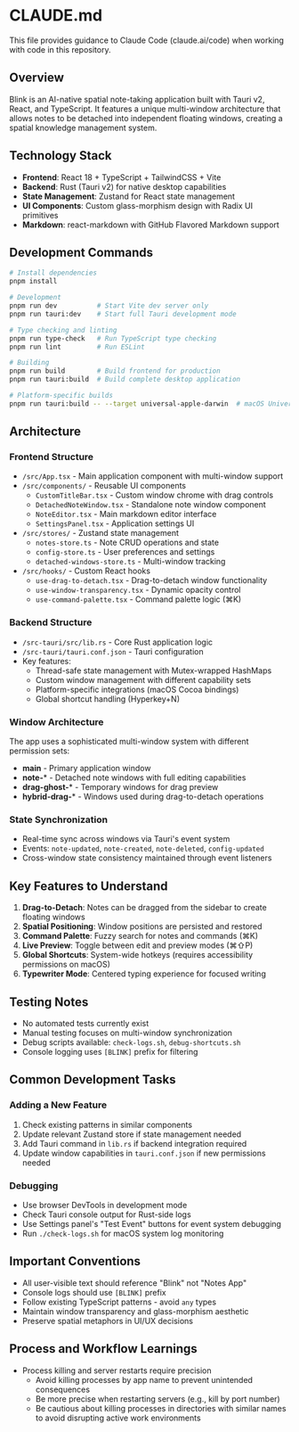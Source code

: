 # CLAUDE.md

This file provides guidance to Claude Code (claude.ai/code) when working with code in this repository.

## Overview

Blink is an AI-native spatial note-taking application built with Tauri v2, React, and TypeScript. It features a unique multi-window architecture that allows notes to be detached into independent floating windows, creating a spatial knowledge management system.

## Technology Stack

- **Frontend**: React 18 + TypeScript + TailwindCSS + Vite
- **Backend**: Rust (Tauri v2) for native desktop capabilities
- **State Management**: Zustand for React state management
- **UI Components**: Custom glass-morphism design with Radix UI primitives
- **Markdown**: react-markdown with GitHub Flavored Markdown support

## Development Commands

```bash
# Install dependencies
pnpm install

# Development
pnpm run dev          # Start Vite dev server only
pnpm run tauri:dev    # Start full Tauri development mode

# Type checking and linting
pnpm run type-check   # Run TypeScript type checking
pnpm run lint         # Run ESLint

# Building
pnpm run build        # Build frontend for production
pnpm run tauri:build  # Build complete desktop application

# Platform-specific builds
pnpm run tauri:build -- --target universal-apple-darwin  # macOS Universal
```

## Architecture

### Frontend Structure
- `/src/App.tsx` - Main application component with multi-window support
- `/src/components/` - Reusable UI components
  - `CustomTitleBar.tsx` - Custom window chrome with drag controls
  - `DetachedNoteWindow.tsx` - Standalone note window component
  - `NoteEditor.tsx` - Main markdown editor interface
  - `SettingsPanel.tsx` - Application settings UI
- `/src/stores/` - Zustand state management
  - `notes-store.ts` - Note CRUD operations and state
  - `config-store.ts` - User preferences and settings
  - `detached-windows-store.ts` - Multi-window tracking
- `/src/hooks/` - Custom React hooks
  - `use-drag-to-detach.tsx` - Drag-to-detach window functionality
  - `use-window-transparency.tsx` - Dynamic opacity control
  - `use-command-palette.tsx` - Command palette logic (⌘K)

### Backend Structure
- `/src-tauri/src/lib.rs` - Core Rust application logic
- `/src-tauri/tauri.conf.json` - Tauri configuration
- Key features:
  - Thread-safe state management with Mutex-wrapped HashMaps
  - Custom window management with different capability sets
  - Platform-specific integrations (macOS Cocoa bindings)
  - Global shortcut handling (Hyperkey+N)

### Window Architecture
The app uses a sophisticated multi-window system with different permission sets:
- **main** - Primary application window
- **note-*** - Detached note windows with full editing capabilities
- **drag-ghost-*** - Temporary windows for drag preview
- **hybrid-drag-*** - Windows used during drag-to-detach operations

### State Synchronization
- Real-time sync across windows via Tauri's event system
- Events: `note-updated`, `note-created`, `note-deleted`, `config-updated`
- Cross-window state consistency maintained through event listeners

## Key Features to Understand

1. **Drag-to-Detach**: Notes can be dragged from the sidebar to create floating windows
2. **Spatial Positioning**: Window positions are persisted and restored
3. **Command Palette**: Fuzzy search for notes and commands (⌘K)
4. **Live Preview**: Toggle between edit and preview modes (⌘⇧P)
5. **Global Shortcuts**: System-wide hotkeys (requires accessibility permissions on macOS)
6. **Typewriter Mode**: Centered typing experience for focused writing

## Testing Notes

- No automated tests currently exist
- Manual testing focuses on multi-window synchronization
- Debug scripts available: `check-logs.sh`, `debug-shortcuts.sh`
- Console logging uses `[BLINK]` prefix for filtering

## Common Development Tasks

### Adding a New Feature
1. Check existing patterns in similar components
2. Update relevant Zustand store if state management needed
3. Add Tauri command in `lib.rs` if backend integration required
4. Update window capabilities in `tauri.conf.json` if new permissions needed

### Debugging
- Use browser DevTools in development mode
- Check Tauri console output for Rust-side logs
- Use Settings panel's "Test Event" buttons for event system debugging
- Run `./check-logs.sh` for macOS system log monitoring

## Important Conventions

- All user-visible text should reference "Blink" not "Notes App"
- Console logs should use `[BLINK]` prefix
- Follow existing TypeScript patterns - avoid `any` types
- Maintain window transparency and glass-morphism aesthetic
- Preserve spatial metaphors in UI/UX decisions

## Process and Workflow Learnings

- Process killing and server restarts require precision
  - Avoid killing processes by app name to prevent unintended consequences
  - Be more precise when restarting servers (e.g., kill by port number)
  - Be cautious about killing processes in directories with similar names to avoid disrupting active work environments